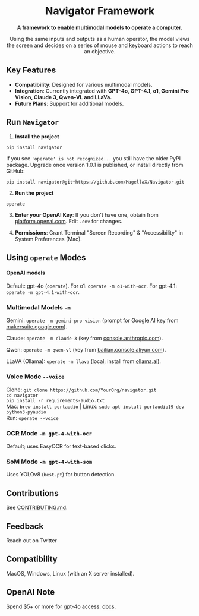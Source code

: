 <h1 align="center">Navigator Framework</h1>

<p align="center">
  <strong>A framework to enable multimodal models to operate a computer.</strong>
</p>
<p align="center">
  Using the same inputs and outputs as a human operator, the model views the screen and decides on a series of mouse and keyboard actions to reach an objective.
</p>

<!-- Image placeholder: Update with new demo gif -->

## Key Features
- **Compatibility**: Designed for various multimodal models.
- **Integration**: Currently integrated with **GPT-4o, GPT-4.1, o1, Gemini Pro Vision, Claude 3, Qwen-VL and LLaVa.**
- **Future Plans**: Support for additional models.

## Run `Navigator`

1. **Install the project**
```
pip install navigator
```
If you see `'operate' is not recognized...` you still have the older PyPI package. Upgrade once version 1.0.1 is published, or install directly from GitHub:
```
pip install navigator@git+https://github.com/MagellaX/Navigator.git
```
2. **Run the project**
```
operate
```
3. **Enter your OpenAI Key**: If you don't have one, obtain from [platform.openai.com](https://platform.openai.com/account/api-keys). Edit `.env` for changes.

4. **Permissions**: Grant Terminal "Screen Recording" & "Accessibility" in System Preferences (Mac).

## Using `operate` Modes

#### OpenAI models
Default: gpt-4o (`operate`). For o1: `operate -m o1-with-ocr`. For gpt-4.1: `operate -m gpt-4.1-with-ocr`.

### Multimodal Models `-m`
Gemini: `operate -m gemini-pro-vision` (prompt for Google AI key from [makersuite.google.com](https://makersuite.google.com/app/apikey)).

Claude: `operate -m claude-3` (key from [console.anthropic.com](https://console.anthropic.com/dashboard)).

Qwen: `operate -m qwen-vl` (key from [bailian.console.aliyun.com](https://bailian.console.aliyun.com/)).

LLaVA (Ollama): `operate -m llava` (local; install from [ollama.ai](https://ollama.ai)).

### Voice Mode `--voice`
Clone: `git clone https://github.com/YourOrg/navigator.git`  
`cd navigator`  
`pip install -r requirements-audio.txt`  
Mac: `brew install portaudio` | Linux: `sudo apt install portaudio19-dev python3-pyaudio`  
Run: `operate --voice`

### OCR Mode `-m gpt-4-with-ocr`
Default; uses EasyOCR for text-based clicks.

### SoM Mode `-m gpt-4-with-som`
Uses YOLOv8 (`best.pt`) for button detection.

## Contributions
See [CONTRIBUTING.md](CONTRIBUTING.md).

## Feedback
Reach out on Twitter

## Compatibility
MacOS, Windows, Linux (with an X server installed).

## OpenAI Note
Spend $5+ or more for gpt-4o access: [docs](https://platform.openai.com/docs/guides/rate-limits).
